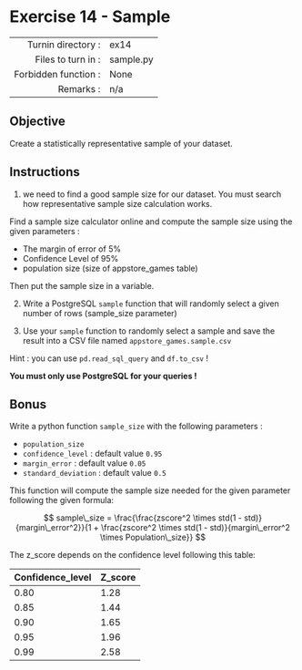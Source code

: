 # Exercise 14 - Sample

|                         |                    |
| -----------------------:| ------------------ |
|   Turnin directory :    |  ex14              |
|   Files to turn in :    |  sample.py         |
|   Forbidden function :  |  None              |
|   Remarks :             |  n/a               |

## Objective

Create a statistically representative sample of your dataset. 

## Instructions

1) we need to find a good sample size for our dataset. You must search how representative sample size calculation works.

Find a sample size calculator online and compute the sample size using the given parameters :
- The margin of error of 5%
- Confidence Level of 95%
- population size (size of appstore_games table)

Then put the sample size in a variable.

2) Write a PostgreSQL `sample` function that will randomly select a given number of rows (sample_size parameter)

3) Use your `sample` function to randomly select a sample and save the result into a CSV file named `appstore_games.sample.csv`

Hint : you can use `pd.read_sql_query` and `df.to_csv` !

**You must only use PostgreSQL for your queries !**


## Bonus

Write a python function `sample_size` with the following parameters :
- `population_size` 
- `confidence_level` : default value `0.95`
- `margin_error` : default value `0.05`
- `standard_deviation` : default value `0.5`

This function will compute the sample size needed for the given parameter following the given formula:

$$
sample\_size = \frac{\frac{zscore^2 \times std(1 - std)}{margin\_error^2}}{1 + \frac{zscore^2 \times std(1 - std)}{margin\_error^2 \times Population\_size}}
$$

The z_score depends on the confidence level following this table:

|Confidence_level|Z_score|
|---|---|
|0.80|1.28|
|0.85|1.44|
|0.90|1.65|
|0.95|1.96|
|0.99|2.58|
